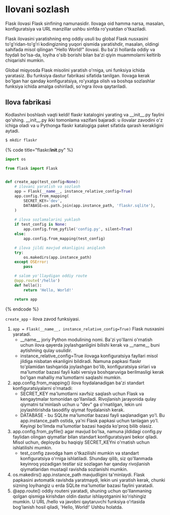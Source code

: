 # Ilovani sozlash

Flask ilovasi Flask sinfining namunasidir. Ilovaga oid hamma narsa, masalan, konfiguratsiya va URL manzillar ushbu sinfda ro'yxatdan o'tkaziladi.&#x20;

Flask ilovasini yaratishning eng oddiy usuli bu global Flask nusxasini to'g'ridan-to'g'ri kodingizning yuqori qismida yaratishdir, masalan, oldingi sahifada misol qilingan "Hello World!" ilovasi. Bu ba'zi hollarda oddiy va foydali bo'lsa-da, loyiha o'sib borishi bilan ba'zi qiyin muammolarni keltirib chiqarishi mumkin.

Global miqyosda Flask misolini yaratish o'rniga, uni funksiya ichida yaratasiz. Bu funksiya dastur fabrikasi sifatida tanilgan. Ilovaga kerak bo'lgan har qanday konfiguratsiya, ro'yxatga olish va boshqa sozlashlar funksiya ichida amalga oshiriladi, so'ngra ilova qaytariladi.

## Ilova fabrikasi

Kodlashni boshlash vaqti keldi! flaskr katalogini yarating va \_\_init\_\_.py faylini qo'shing. \_\_init\_\_.py ikki tomonlama vazifani bajaradi: u ilovalar zavodini o'z ichiga oladi va u Pythonga flaskr katalogiga paket sifatida qarash kerakligini aytadi.

```bash
$ mkdir flaskr
```

{% code title="flaskr/__init__.py" %}
```python
import os

from flask import Flask


def create_app(test_config=None):
    # ilovani yaratish va sozlash
    app = Flask(__name__, instance_relative_config=True)
    app.config.from_mapping(
        SECRET_KEY='dev',
        DATABASE=os.path.join(app.instance_path, 'flaskr.sqlite'),
    )
    
    # ilova sozlamalarini yuklash
    if test_config is None:
        app.config.from_pyfile('config.py', silent=True)
    else:
        app.config.from_mapping(test_config)

    # ilova jildi mavjud ekanligini aniqlash
    try:
        os.makedirs(app.instance_path)
    except OSError:
        pass

    # salom yo'llaydigan oddiy route
    @app.route('/hello')
    def hello():
        return 'Hello, World!'

    return app
```
{% endcode %}

`create_app` - ilova zavod funksiyasi.

1. `app = Flask(__name__, instance_relative_config=True)` Flask nusxasini yaratadi.
   * \_\_name\_\_ joriy Python modulining nomi. Ba'zi yo'llarni o'rnatish uchun ilova qayerda joylashganligini bilishi kerak va \_\_name\_\_ buni aytishning qulay usulidir.
   * instance\_relative\_config=True ilovaga konfiguratsiya fayllari misol jildiga nisbatan ekanligini bildiradi. Namuna papkasi flaskr to'plamidan tashqarida joylashgan bo'lib, konfiguratsiya sirlari va ma'lumotlar bazasi fayli kabi versiya boshqaruviga berilmasligi kerak bo'lgan mahalliy ma'lumotlarni saqlashi mumkin.
2. app.config.from\_mapping() ilova foydalanadigan ba'zi standart konfiguratsiyalarni o'rnatadi:
   * SECRET\_KEY ma'lumotlarni xavfsiz saqlash uchun Flask va kengaytmalar tomonidan qo'llaniladi. Rivojlanish jarayonida qulay qiymatni ta'minlash uchun u "dev" ga o'rnatilgan, lekin uni joylashtirishda tasodifiy qiymat foydalanish kerak.
   * DATABASE - bu SQLite ma'lumotlar bazasi fayli saqlanadigan yo'l. Bu app.instance\_path ostida, ya'ni Flask papkasi uchun tanlagan yo'l. Keyingi bo'limda ma'lumotlar bazasi haqida ko'proq bilib olasiz.
3. app.config.from\_pyfile() agar mavjud bo'lsa, namuna jildidagi config.py faylidan olingan qiymatlar bilan standart konfiguratsiyani bekor qiladi. Misol uchun, deployda bu haqiqiy SECRET\_KEYni o'rnatish uchun ishlatilishi mumkin.
   * test\_config zavodga ham o'tkazilishi mumkin va standart konfiguratsiya o'rniga ishlatiladi. Shunday qilib, siz qo'llanmada keyinroq yozadigan testlar siz sozlagan har qanday rivojlanish qiymatlaridan mustaqil ravishda sozlanishi mumkin.
4. os.makedirs() app.instance\_path mavjudligini ta'minlaydi. Flask papkasini avtomatik ravishda yaratmaydi, lekin uni yaratish kerak, chunki sizning loyihangiz u erda SQLite ma'lumotlar bazasi faylini yaratadi.
5. @app.route() oddiy routeni yaratadi, shuning uchun qo'llanmaning qolgan qismiga kirishdan oldin dastur ishlayotganini ko'rishingiz mumkin. U URL /hello va javobni qaytaruvchi funksiya o'rtasida bog'lanish hosil qiladi, 'Hello, World!' Ushbu holatda.
